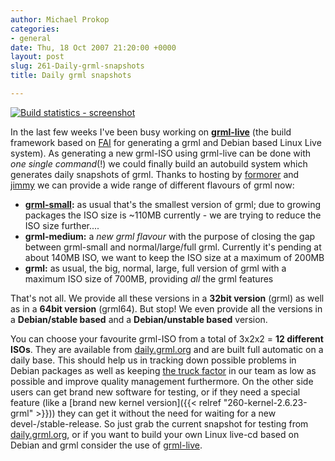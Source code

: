 ```yaml
---
author: Michael Prokop
categories:
- general
date: Thu, 18 Oct 2007 21:20:00 +0000
layout: post
slug: 261-Daily-grml-snapshots
title: Daily grml snapshots

---
```

[![Build statistics - screenshot](/images/build-stats.serendipityThumb.png)](/images/build-stats.png)

In the last few weeks I've been busy working on **[grml\-live](https://grml.org/grml-live/)** (the build framework based on [FAI](http://www.informatik.uni-koeln.de/fai/) for generating a grml and Debian based Linux Live system). As generating a new grml\-ISO using grml\-live can be done with *one single command*(!) we could finally build an autobuild system which generates daily snapshots of grml. Thanks to hosting by [formorer](https://grml.org/team/#formorer) and [jimmy](https://grml.org/team/#jimmy) we can provide a wide range of different flavours of grml now:

* **[grml\-small](https://grml.org/faq/#whatissmall):** as usual that's the smallest version of grml; due to growing packages the ISO size is \~110MB currently \- we are trying to reduce the ISO size further....
* **grml\-medium:** a *new grml flavour* with the purpose of closing the gap between grml\-small and normal/large/full grml. Currently it's pending at about 140MB ISO, we want to keep the ISO size at a maximum of 200MB
* **grml:** as usual, the big, normal, large, full version of grml with a maximum ISO size of 700MB, providing *all* the grml features

That's not all. We provide all these versions in a **32bit version** (grml) as well as in a **64bit version** (grml64\). But stop! We even provide all the versions in a **Debian/stable based** and a **Debian/unstable based** version.

You can choose your favourite grml\-ISO from a total of 3x2x2 \= **12 different ISOs**. They are available from [daily.grml.org](http://daily.grml.org/) and are built full automatic on a daily base. This should help us in tracking down possible problems in Debian packages as well as keeping [the truck factor](http://www.agileadvice.com/archives/2005/05/truck_factor.html) in our team as low as possible and improve quality management furthermore. On the other side users can get brand new software for testing, or if they need a special feature (like a [brand new kernel version]({{< relref "260-kernel-2.6.23-grml" >}})) they can get it without the need for waiting for a new devel\-/stable\-release. So just grab the current snapshot for testing from [daily.grml.org](https://daily.grml.org/), or if you want to build your own Linux live\-cd based on Debian and grml consider the use of [grml\-live](https://grml.org/grml-live/).

